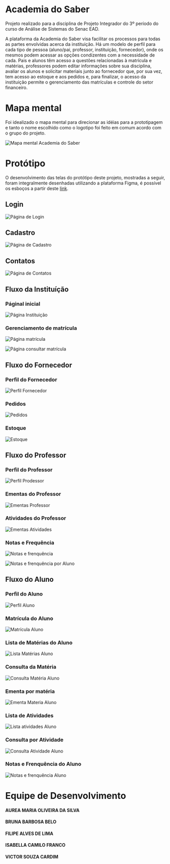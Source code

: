 # Academia do Saber

Projeto realizado para a disciplina de Projeto Integrador do 3º período do curso de Análise de Sistemas do Senac EAD.

A plataforma da Academia do Saber visa facilitar os processos para todas as partes envolvidas acerca da instituição. 
Há um modelo de perfil para cada tipo de pessoa (aluno/pai, professor, instituição, fornecedor), onde os mesmos podem acessar as opções condizentes com a necessidade de cada. Pais e alunos têm acesso a questões relacionadas à matrícula e matérias, professores podem editar informações sobre sua disciplina, avaliar os alunos e solicitar materiais junto ao fornecedor que, por sua vez, tem acesso ao estoque e aos pedidos e, para finalizar, o acesso da instituição permite o gerenciamento das matrículas e controle do setor financeiro.

# Mapa mental 
Foi idealizado o mapa mental para direcionar as idéias para a prototipagem e tanto o nome escolhido como o logotipo foi feito em comum acordo com o grupo do projeto.

![Mapa mental Academia do Saber](./images/mapa-mental.png)

# Protótipo
O desenvolvimento das telas do protótipo deste projeto, mostradas a seguir, foram integralmente desenhadas utilizando a plataforma Figma, é possível os esboços a partir deste [link](https://www.figma.com/file/jmMecpnatRdnwJZ76bI8Bw/PI---Prot%C3%B3tipo---Grupo-01---2023.02?type=design&node-id=221-1866&mode=design&t=pMmnXqSGbuUc6rFQ-0).

## Login 

![Página de Login](./images/area-publica/Login.png)

## Cadastro

![Página de Cadastro](./images/area-publica/Cadastro.png)

## Contatos

![Página de Contatos](./images/area-publica/Contatos.png)

## Fluxo da Instituíção 

### Páginal inicial 

![Página Instituição](./images/instituicao/Instituição%20-%20Página%20inicial.png)

### Gerenciamento de matrícula 
![Página matrícula](./images/instituicao/Instituíção%20-%20Matrícula.png)

![Página consultar matrícula](./images/instituicao/Instituíção%20-%20Consultar%20matrículas.png)


## Fluxo do Fornecedor

### Perfil do Fornecedor
![Perfil Fornecedor](./images/fornecedor/Perfil%20-%20Fornecedor.png)

### Pedidos 
![Pedidos](./images/fornecedor/Fornecedor%20-%20Pedidos.png)

### Estoque
![Estoque](./images/fornecedor/Fornecedor%20-%20Estoque.png)


## Fluxo do Professor 

### Perfil do Professor 

![Perfil Prodessor](./images/professor/Perfil%20-%20Professor.png)

### Ementas do Professor
![Ementas Professor](./images/professor/Professor%20-%20Ementas.png)

### Atividades do Professor
![Ementas Atividades](./images/professor/Professor%20-%20Atividades.png)

### Notas e Frequência

![Notas e frenquência](./images/professor/Professor%20-%20Notas%20e%20frequência.png)

![Notas e frenquência por Aluno](./images/professor/Professor%20-%20Notas%20e%20Frequência%20-%20Aluno.png)


## Fluxo do Aluno

### Perfil do Aluno

![Perfil Aluno](./images/aluno/Perfil%20-%20Aluno.png)


### Matrícula do Aluno

![Matrícula Aluno](./images/aluno/Aluno%20-%20Matrícula.png)


### Lista de Matérias do Aluno 

![Lista Matérias Aluno](./images/aluno/Aluno%20-%20Matérias.png)

### Consulta da Matéria

![Consulta Matéria Aluno](./images/aluno/Aluno%20-%20Matérias%20(1).png)

### Ementa por matéria

![Ementa Materia Aluno](./images/aluno/Aluno%20-%20Ementa.png)


### Lista de Atividades

![Lista atividades Aluno](./images/aluno/Aluno%20-%20Atividades.png)

### Consulta por Atividade

![Consulta Atividade Aluno](./images/aluno/Aluno%20-%20Atividade%20I.png)


### Notas e Frenquência do Aluno

![Notas e frenquência Aluno](./images/aluno/Aluno%20-%20Notas%20e%20frequência.png)


# Equipe de Desenvolvimento

#### AUREA MARIA OLIVEIRA DA SILVA
#### BRUNA BARBOSA BELO
#### FILIPE ALVES DE LIMA
#### ISABELLA CAMILO FRANCO
#### VICTOR SOUZA CARDIM

